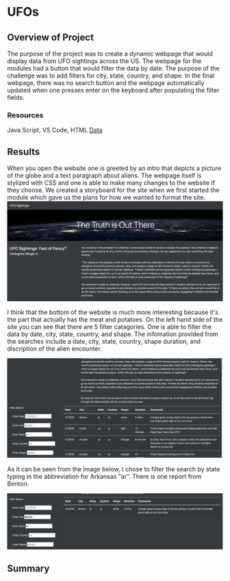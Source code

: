 # UFOs
## Overview of Project
The purpose of the project was to create a dynamic webpage that would display data from UFO sightings across the US. The webpage for the modules had a button that would filter the data by date. The purpose of the challenge was to add filters for city, state, country, and shape. In the final webpage, there was no search button and the webpage automatically updated when one presses enter on the keyboard after populating the filter fields.
### Resources
Java Script, VS Code, HTML
[Data](https://github.com/jackogross123/UFOs/blob/main/static/js/data.js)

## Results
When you open the website one is greeted by an intro that depicts a picture of the globe and a text paragraph about aliens. The webpage itself is stylized with CSS and one is able to make many changes to the website if they choose. We created a storyboard for the site when we first started the module which gave us the plans for how we wanted to format the site. 
![image_1](https://github.com/jackogross123/UFOs/blob/main/static/images/web_page1.png)

I think that the bottom of the website is much more interesting because it's the part that actually has the meat and potatoes. On the left hand side of the site you can see that there are 5 filter catagories. One is able to filter the data by date, city, state, country, and shape. The infomation provided from the searches include a date, city, state, country, shape duration, and discription of the alien encounter. 

![image_2](https://github.com/jackogross123/UFOs/blob/main/static/images/web_page2.png)

As it can be seen from the image below, I chose to filter the search by state typing in the abbreviation for Arkansas "ar". There is one report from Benton.

![image_3](https://github.com/jackogross123/UFOs/blob/main/static/images/Screen%20Shot%202021-05-09%20at%206.23.50%20PM.png)
## Summary
